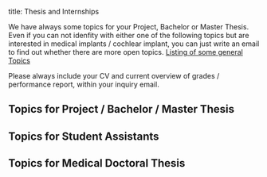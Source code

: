 title: Thesis and Internships 

We have always some topics for your Project, Bachelor or Master Thesis. Even if you can not idenfity with either one of the following topics but are interested in medical implants / cochlear implant, you can just write an email to find out whether there are more open topics.
[Listing of some general Topics](thesis/2019-03-04_stud-Arbeiten.pdf)

Please always include your CV and current overview of grades / performance report, within your inquiry email.

## Topics for Project / Bachelor / Master Thesis

## Topics for Student Assistants

## Topics for Medical Doctoral Thesis

